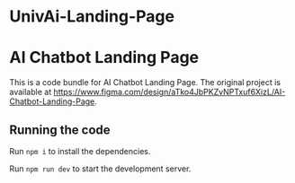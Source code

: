 # UnivAi-Landing-Page

  # AI Chatbot Landing Page

  This is a code bundle for AI Chatbot Landing Page. The original project is available at https://www.figma.com/design/aTko4JbPKZvNPTxuf6XizL/AI-Chatbot-Landing-Page.

  ## Running the code

  Run `npm i` to install the dependencies.

  Run `npm run dev` to start the development server.
  